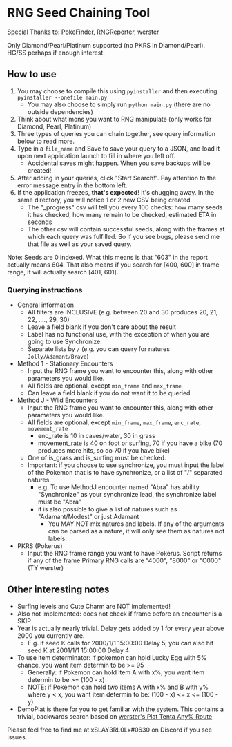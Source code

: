 # RNG Seed Chaining Tool

Special Thanks to: [PokeFinder](https://github.com/Admiral-Fish/PokeFinder), [RNGReporter](https://github.com/Admiral-Fish/RNGReporter), [werster](https://www.twitter.com/wersterlobe)

Only Diamond/Pearl/Platinum supported (no PKRS in Diamond/Pearl). HG/SS perhaps if enough interest.

## How to use
1. You may choose to compile this using `pyinstaller` and then executing `pyinstaller --onefile main.py`
     * You may also choose to simply run `python main.py` (there are no outside dependencies)
2. Think about what mons you want to RNG manipulate (only works for Diamond, Pearl, Platinum)
3. Three types of queries you can chain together, see query information below to read more.
4. Type in a `file_name` and Save to save your query to a JSON, and load it upon next application launch to fill in where you left off.
     * Accidental saves might happen. When you save backups will be created!
5. After adding in your queries, click "Start Search!". Pay attention to the error message entry in the bottom left.
6. If the application freezes, **that's expected**! It's chugging away. In the same directory, you will notice 1 or 2 new CSV being created
     * The "_progress" csv will tell you every 100 checks: how many seeds it has checked, how many remain to be checked, estimated ETA in seconds
     * The other csv will contain successful seeds, along with the frames at which each query was fulfilled. So if you see bugs, please send me that file as well as your saved query.

Note: Seeds are 0 indexed. What this means is that "603" in the report actually means 604. That also means if you search for [400, 600] in frame range, It will actually search [401, 601].

### Querying instructions
* General information
  * All filters are INCLUSIVE (e.g. between 20 and 30 produces 20, 21, 22, ...., 29, 30)
  * Leave a field blank if you don't care about the result
  * Label has no functional use, with the exception of when you are going to use Synchronize.
  * Separate lists by `/` (e.g. you can query for natures `Jolly/Adamant/Brave`)
* Method 1 - Stationary Encounters
  * Input the RNG frame you want to encounter this, along with other parameters you would like.
  * All fields are optional, except `min_frame` and `max_frame`
  * Can leave a field blank if you do not want it to be queried
* Method J - Wild Encounters
  * Input the RNG frame you want to encounter this, along with other parameters you would like.
  * All fields are optional, except `min_frame`, `max_frame`, `enc_rate`, `movement_rate`
    * enc_rate is 10 in caves/water, 30 in grass
    * movement_rate is 40 on foot or surfing, 70 if you have a bike (70 produces more hits, so do 70 if you have bike)
  * One of is_grass and is_surfing must be checked.
  * Important: if you choose to use synchronize, you must input the label of the Pokemon that is to have synchronize, or a list of "/" separated natures
    * e.g. To use MethodJ encounter named "Abra" has ability "Synchronize" as your synchronize lead, the synchronize label must be "Abra"
    * it is also possible to give a list of natures such as "Adamant/Modest" or just Adamant
      * You MAY NOT mix natures and labels. If any of the arguments can be parsed as a nature, it will only see them as natures not labels.
* PKRS (Pokerus)
  * Input the RNG frame range you want to have Pokerus. Script returns if any of the frame Primary RNG calls are "4000", "8000" or "C000" (TY werster)
  
## Other interesting notes

* Surfing levels and Cute Charm are NOT implemented! 
* Also not implemented: does not check if frame before an encounter is a SKIP
* Year is actually nearly trivial. Delay gets added by 1 for every year above 2000 you currently are. 
  * E.g. if seed K calls for 2000/1/1 15:00:00 Delay 5, you can also hit seed K at 2001/1/1 15:00:00 Delay 4
* To use item determinator: if pokemon can hold Lucky Egg with 5% chance, you want item determin to be >= 95
  * Generally: if Pokemon can hold item A with x%, you want item determin to be >= (100 - x)
  * NOTE: if Pokemon can hold two items A with x% and B with y% where y < x, you want item determin to be: (100 - x) <= x <= (100 - y)
* DemoPlat is there for you to get familiar with the system. This contains a trivial, backwards search based on [werster's Plat Tenta Any% Route](https://drive.google.com/file/d/1MfYngPEStkXIo8GD9HFsY6xy2R8Y-RJj/view)

Please feel free to find me at xSLAY3RL0Lx#0630 on Discord if you see issues. 